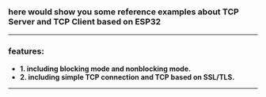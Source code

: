 ### here would show you some reference examples about TCP Server and TCP Client based on ESP32

------------------------------------------------------------------------------------

### features:  
- **1. including blocking mode and nonblocking mode.**  
- **2. including simple TCP connection and TCP based on SSL/TLS.**  

------------------------------------------------------------------------------------


